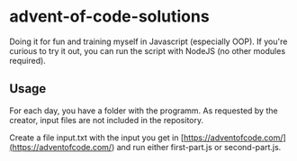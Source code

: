 # advent-of-code-solutions

Doing it for fun and training myself in Javascript (especially OOP).
If you're curious to try it out, you can run the script with NodeJS (no other modules required).

## Usage

For each day, you have a folder with the programm. As requested by the creator, input files are not included in the repository.

Create a file input.txt with the input you get in [https://adventofcode.com/](<https://adventofcode.com/>) and run either first-part.js or second-part.js.
